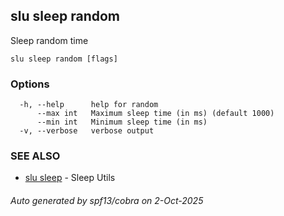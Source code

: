 ## slu sleep random

Sleep random time

```
slu sleep random [flags]
```

### Options

```
  -h, --help      help for random
      --max int   Maximum sleep time (in ms) (default 1000)
      --min int   Minimum sleep time (in ms)
  -v, --verbose   verbose output
```

### SEE ALSO

* [slu sleep](slu_sleep.md)	 - Sleep Utils

###### Auto generated by spf13/cobra on 2-Oct-2025
